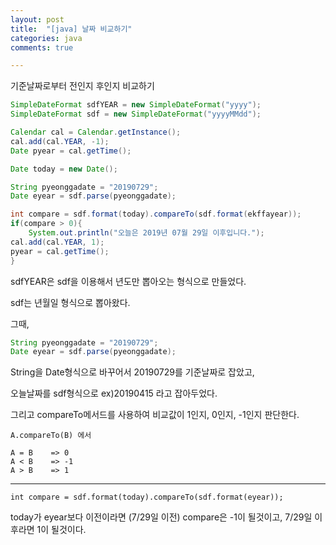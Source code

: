 ```yaml
---
layout: post
title:  "[java] 날짜 비교하기"
categories: java
comments: true

---
```


기준날짜로부터 전인지 후인지 비교하기

~~~java
SimpleDateFormat sdfYEAR = new SimpleDateFormat("yyyy");
SimpleDateFormat sdf = new SimpleDateFormat("yyyyMMdd");

Calendar cal = Calendar.getInstance();
cal.add(cal.YEAR, -1);
Date pyear = cal.getTime();

Date today = new Date();

String pyeonggadate = "20190729";
Date eyear = sdf.parse(pyeonggadate);

int compare = sdf.format(today).compareTo(sdf.format(ekffayear)); 
if(compare > 0){
    System.out.println("오늘은 2019년 07월 29일 이후입니다.");
cal.add(cal.YEAR, 1);
pyear = cal.getTime();
}
~~~

sdfYEAR은 sdf을 이용해서 년도만 뽑아오는 형식으로 만들었다.

sdf는 년월일 형식으로 뽑아왔다. 

그때, 

~~~java
String pyeonggadate = "20190729";
Date eyear = sdf.parse(pyeonggadate);
~~~

String을 Date형식으로 바꾸어서 20190729를 기준날짜로 잡았고, 

오늘날짜를 sdf형식으로 ex)20190415 라고 잡아두었다.

그리고 compareTo메서드를 사용하여 비교값이 1인지, 0인지, -1인지 판단한다.

~~~
A.compareTo(B) 에서

A = B    => 0
A < B    => -1
A > B    => 1
~~~

---

~~~
int compare = sdf.format(today).compareTo(sdf.format(eyear)); 
~~~

today가 eyear보다 이전이라면 (7/29일 이전) compare은 -1이 될것이고, 7/29일 이후라면 1이 될것이다.  